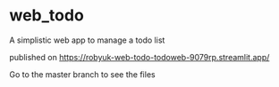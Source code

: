# web_todo
A simplistic web app to manage a todo list

published on https://robyuk-web-todo-todoweb-9079rp.streamlit.app/

Go to the master branch to see the files
